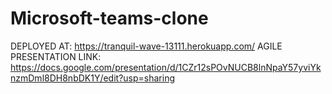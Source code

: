 # Microsoft-teams-clone
DEPLOYED AT: https://tranquil-wave-13111.herokuapp.com/
AGILE PRESENTATION LINK: https://docs.google.com/presentation/d/1CZr12sPOvNUCB8lnNpaY57yviYknzmDml8DH8nbDK1Y/edit?usp=sharing
